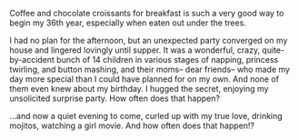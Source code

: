  Coffee and chocolate croissants for breakfast is such a very good way to begin my 36th year, especially when eaten out under the trees. 

 I had no plan for the afternoon, but an unexpected party converged on my house and lingered lovingly until supper. It was a wonderful, crazy, quite-by-accident bunch of 14 children in various stages of napping, princess twirling, and button mashing, and their moms– dear friends– who made my day more special than I could have planned for on my own. And none of them even knew about my birthday. I hugged the secret, enjoying my unsolicited surprise party. How often does that happen? 

 …and now a quiet evening to come, curled up with my true love, drinking mojitos, watching a girl movie. And how often does that happen!? 